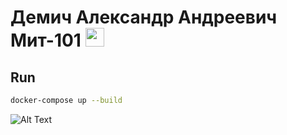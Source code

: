 # Демич Александр Андреевич Мит-101 <img src="https://media.giphy.com/media/vFKqnCdLPNOKc/giphy.gif" width="30" height="30" />

## Run 
```bash
docker-compose up --build
```
![Alt Text](https://media.tenor.com/8Cdx8fRXcUwAAAAM/cat-%D0%BA%D0%BE%D1%88%D0%BA%D0%B0.gif)
    